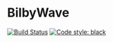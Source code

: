 # BilbyWave

[![Build Status](https://travis-ci.com/ColmTalbot/BilbyWave.svg?token=KyySVFn1mkuQTwTjYkqz&branch=master)](https://travis-ci.com/ColmTalbot/BilbyWave)
[![Code style: black](https://img.shields.io/badge/code%20style-black-000000.svg)](https://github.com/psf/black)
